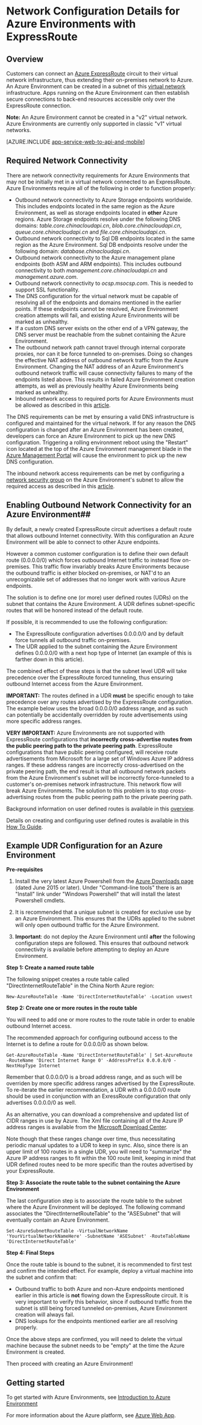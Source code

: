 <properties 
	pageTitle="Network Configuration Details for Working with Express Route" 
	description="Network configuration details for running Azure Environments in a Virtual Networks connected to an ExpressRoute Circuit." 
	services="app-service" 
	documentationCenter="" 
	authors="stefsch" 
	manager="nirma" 
	editor=""/>

<tags
	ms.service="app-service"
	ms.date="01/05/2016"
	wacn.date=""/>	

# Network Configuration Details for Azure Environments with ExpressRoute 

## Overview ##
Customers can connect an [Azure ExpressRoute][ExpressRoute] circuit to their virtual network infrastructure, thus extending their on-premises network to Azure.  An Azure Environment can  be created in a subnet of this [virtual network][virtualnetwork] infrastructure.  Apps running on the Azure Environment can then establish secure connections to back-end resources accessible only over the ExpressRoute connection.  

**Note:**  An Azure Environment cannot be created in a "v2" virtual network.  Azure Environments are currently only supported in classic "v1" virtual networks.

[AZURE.INCLUDE [app-service-web-to-api-and-mobile](../includes/app-service-web-to-api-and-mobile.md)] 

## Required Network Connectivity ##
There are network connectivity requirements for Azure Environments that may not be initially met in a virtual network connected to an ExpressRoute.  Azure Environments require all of the following in order to function properly:


-  Outbound network connectivity to Azure Storage endpoints worldwide.  This includes endpoints located in the same region as the Azure Environment, as well as storage endpoints located in **other** Azure regions.  Azure Storage endpoints resolve under the following DNS domains: *table.core.chinacloudapi.cn*, *blob.core.chinacloudapi.cn*, *queue.core.chinacloudapi.cn* and *file.core.chinacloudapi.cn*.  
-  Outbound network connectivity to Sql DB endpoints located in the same region as the Azure Environment.  Sql DB endpoints resolve under the following domain:  *database.chinacloudapi.cn*.
-  Outbound network connectivity to the Azure management plane endpoints (both ASM and ARM endpoints).  This includes outbound connectivity to both *management.core.chinacloudapi.cn* and *management.azure.com*. 
-  Outbound network connectivity to *ocsp.msocsp.com*.  This is needed to support SSL functionality.
-  The DNS configuration for the virtual network must be capable of resolving all of the endpoints and domains mentioned in the earlier points.  If these endpoints cannot be resolved, Azure Environment creation attempts will fail, and existing Azure Environments will be marked as unhealthy.
-  If a custom DNS server exists on the other end of a VPN gateway, the DNS server must be reachable from the subnet containing the Azure Environment. 
-  The outbound network path cannot travel through internal corporate proxies, nor can it be force tunneled to on-premises.  Doing so changes the effective NAT address of outbound network traffic from the Azure Environment.  Changing the NAT address of an Azure Environment's outbound network traffic will cause connectivity failures to many of the endpoints listed above.  This results in failed Azure Environment creation attempts, as well as previously healthy Azure Environments being marked as unhealthy.  
-  Inbound network access to required ports for Azure Environments must be allowed as described in this [article][requiredports].

The DNS requirements can be met by ensuring a valid DNS infrastructure is configured and maintained for the virtual network.  If for any reason the DNS configuration is changed after an Azure Environment has been created, developers can force an Azure Environment to pick up the new DNS configuration.  Triggering a rolling environment reboot using the "Restart" icon located at the top of the Azure Environment management blade in the [Azure Management Portal][NewPortal] will cause the environment to pick up the new DNS configuration.

The inbound network access requirements can be met by configuring a [network security group][NetworkSecurityGroups] on the Azure Environment's subnet to allow the required access as described in this [article][requiredports].

## Enabling Outbound Network Connectivity for an Azure Environment##
By default, a newly created ExpressRoute circuit advertises a default route that allows outbound Internet connectivity.  With this configuration an Azure Environment will be able to connect to other Azure endpoints.

However a common customer configuration is to define their own default route (0.0.0.0/0) which forces outbound Internet traffic to instead flow on-premises.  This traffic flow invariably breaks Azure Environments because the outbound traffic is either blocked on-premises, or NAT'd to an unrecognizable set of addresses that no longer work with various Azure endpoints.

The solution is to define one (or more) user defined routes (UDRs) on the subnet that contains the Azure Environment.  A UDR defines subnet-specific routes that will be honored instead of the default route.

If possible, it is recommended to use the following configuration:

- The ExpressRoute configuration advertises 0.0.0.0/0 and by default force tunnels all outbound traffic on-premises.
- The UDR applied to the subnet containing the Azure Environment defines 0.0.0.0/0 with a next hop type of Internet (an example of this is farther down in this article).

The combined effect of these steps is that the subnet level UDR will take precedence over the ExpressRoute forced tunneling, thus ensuring outbound Internet access from the Azure Environment.

**IMPORTANT:**  The routes defined in a UDR **must** be specific enough to  take precedence over any routes advertised by the ExpressRoute configuration.  The example below uses the broad 0.0.0.0/0 address range, and as such can potentially be accidentally overridden by route advertisements using more specific address ranges.

**VERY IMPORTANT:**  Azure Environments are not supported with ExpressRoute configurations that **incorrectly cross-advertise routes from the public peering path to the private peering path**.  ExpressRoute configurations that have public peering configured, will receive route advertisements from Microsoft for a large set of Windows Azure IP address ranges.  If these address ranges are incorrectly cross-advertised on the private peering path, the end result is that all outbound network packets from the Azure Environment's subnet will be incorrectly force-tunneled to a customer's on-premises network infrastructure.  This network flow will break Azure Environments.  The solution to this problem is to stop cross-advertising routes from the public peering path to the private peering path.

Background information on user defined routes is available in this [overview][UDROverview].  

Details on creating and configuring user defined routes is available in this [How To Guide][UDRHowTo].

## Example UDR Configuration for an Azure Environment ##

**Pre-requisites**

1. Install the very latest Azure Powershell from the [Azure Downloads page][AzureDownloads] (dated June 2015 or later).  Under "Command-line tools" there is an "Install" link under "Windows Powershell" that will install the latest Powershell cmdlets.

2. It is recommended that a unique subnet is created for exclusive use by an Azure Environment.  This ensures that the UDRs applied to the subnet will only open outbound traffic for the Azure Environment.
3. **Important**:  do not deploy the Azure Environment until **after** the following configuration steps are followed.  This ensures that outbound network connectivity is available before attempting to deploy an Azure Environment.

**Step 1:  Create a named route table**

The following snippet creates a route table called "DirectInternetRouteTable" in the China North Azure region:

    New-AzureRouteTable -Name 'DirectInternetRouteTable' -Location uswest

**Step 2:  Create one or more routes in the route table**

You will need to add one or more routes to the route table in order to enable outbound Internet access.  

The recommended approach for configuring outbound access to the Internet is to define a route for 0.0.0.0/0 as shown below.
  
    Get-AzureRouteTable -Name 'DirectInternetRouteTable' | Set-AzureRoute -RouteName 'Direct Internet Range 0' -AddressPrefix 0.0.0.0/0 -NextHopType Internet

Remember that 0.0.0.0/0 is a broad address range, and as such will be overriden by more specific address ranges advertised by the ExpressRoute.  To re-iterate the earlier recommendation, a UDR with a 0.0.0.0/0 route should be used in conjunction with an ExressRoute configuration that only advertises 0.0.0.0/0 as well. 

As an alternative, you can download a comprehensive and updated list of CIDR ranges in use by Azure.  The Xml file containing all of the Azure IP address ranges is available from the [Microsoft Download Center][DownloadCenterAddressRanges].  

Note though that these ranges change over time, thus necessitating periodic manual updates to a UDR to keep in sync.  Also, since there is an upper limit of 100 routes in a single UDR, you will need to "summarize" the Azure IP address ranges to fit within the 100 route limit, keeping in mind that UDR defined routes need to be more specific than the routes advertised by your ExpressRoute.   


**Step 3:  Associate the route table to the subnet containing the Azure Environment**

The last  configuration step is to associate the route table to the subnet where the Azure Environment will be deployed.  The following command associates the "DirectInternetRouteTable" to the "ASESubnet" that will eventually contain an Azure Environment.

    Set-AzureSubnetRouteTable -VirtualNetworkName 'YourVirtualNetworkNameHere' -SubnetName 'ASESubnet' -RouteTableName 'DirectInternetRouteTable'


**Step 4:  Final Steps**

Once the route table is bound to the subnet, it is recommended to first test and confirm the intended effect.  For example, deploy a virtual machine into the subnet and confirm that:


- Outbound traffic to both Azure and non-Azure endpoints mentioned earlier in this article is **not** flowing down the ExpressRoute circuit.  It is very important to verify this behavior, since if outbound traffic from the subnet is still being forced tunneled on-premises, Azure Environment creation will always fail. 
- DNS lookups for the endpoints mentioned earlier are all resolving properly. 

Once the above steps are confirmed, you will need to delete the virtual machine because the subnet needs to be "empty" at the time the Azure Environment is created.
 
Then proceed with creating an Azure Environment!

## Getting started

To get started with Azure Environments, see [Introduction to Azure Environment][IntroToAppServiceEnvironment]

For more information about the Azure platform, see [Azure Web App][AzureAppService].

<!-- LINKS -->
[virtualnetwork]: http://azure.microsoft.com/services/networking/
[ExpressRoute]: http://azure.microsoft.com/services/expressroute/
[requiredports]: /documentation/articles/app-service-app-service-environment-control-inbound-traffic/
[NetworkSecurityGroups]: /documentation/articles/virtual-networks-nsg/
[UDROverview]: /documentation/articles/virtual-networks-udr-overview/
[UDRHowTo]: /documentation/articles/virtual-networks-udr-how-to/
[HowToCreateAnAppServiceEnvironment]: /documentation/articles/app-service-web-how-to-create-an-app-service-environment/
[AzureDownloads]: /downloads/ 
[DownloadCenterAddressRanges]: http://www.microsoft.com/download/details.aspx?id=41653  
[NetworkSecurityGroups]: /documentation/articles/virtual-networks-nsg/
[AzureAppService]: /documentation/articles/app-service-value-prop-what-is/
[IntroToAppServiceEnvironment]:  /documentation/articles/app-service-app-service-environment-intro/
[NewPortal]:  https://manage.windowsazure.cn
 

<!-- IMAGES -->
